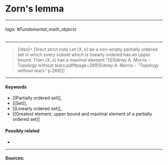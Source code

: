 # Zorn's lemma
***
###### tags: #Fundamental_math_objects 
***
>[!dsn]+ Direct strict note
>Let $(X,\le)$ be a non-empty partially ordered set in which every subset which is linearly ordered has an upper bound. Then $(X,\le)$ has a maximal element.^[[[Sidney A. Morris - Topology without tears.pdf#page=269|Sidney A. Morris - "Topology without tears" p.269]]]

***
#### Keywords
- [[Partially ordered set]],
- [[Set]],
- [[Linearly ordered set]],
- [[Greatest element, upper bound and maximal element of a partially ordered set]]
#### Possibly related
- 
***
#### Sources: